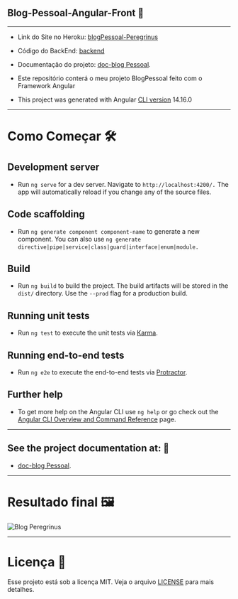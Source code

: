 ## Blog-Pessoal-Angular-Front 📝

---

 - Link do Site no Heroku: [blogPessoal-Peregrinus](https://blog-pessoal-peregrinus.herokuapp.com/#/entrar)
 - Código do BackEnd: [backend](https://github.com/GabrielFraga962/CRUD-Back-end-Projetos/tree/main/BlogPessoal)
 - Documentação do projeto: [doc-blog Pessoal](https://gabrielfraga962.github.io/doc-blogPessoal.v2/).
 - Este repositório conterá o meu projeto BlogPessoal feito com o Framework Angular

- This project was generated with Angular [CLI version](https://github.com/angular/angular-cli) 14.16.0

---

# Como Começar 🛠️

## Development server
- Run `ng serve` for a dev server. Navigate to `http://localhost:4200/.` The app will automatically reload if you change any of the source files.
## Code scaffolding
- Run `ng generate component component-name` to generate a new component. You can also use `ng generate` `directive|pipe|service|class|guard|interface|enum|module.`
## Build
- Run `ng build` to build the project. The build artifacts will be stored in the `dist/` directory. Use the `--prod` flag for a production build.
## Running unit tests
- Run `ng test` to execute the unit tests via [Karma](https://karma-runner.github.io/latest/index.html).
## Running end-to-end tests
- Run `ng e2e` to execute the end-to-end tests via [Protractor](http://www.protractortest.org/#/).
## Further help
- To get more help on the Angular CLI use `ng help` or go check out the [Angular CLI Overview and Command Reference](https://angular.io/cli) page.

---

## See the project documentation at: 📑
- [doc-blog Pessoal](https://gabrielfraga962.github.io/doc-blogPessoal.v2/).

---

# Resultado final 🖼️

![Blog Peregrinus](https://i.imgur.com/LpNuVul.png)

---

# Licença 📑

Esse projeto está sob a licença MIT. Veja o arquivo [LICENSE](https://opensource.org/licenses/MIT) para mais detalhes.
